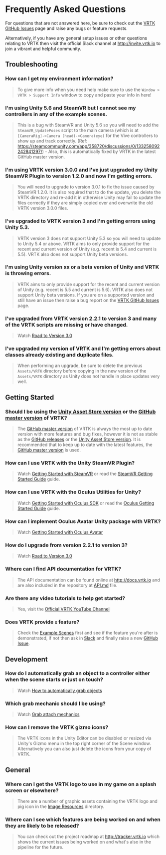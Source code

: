 # Frequently Asked Questions

For questions that are not answered here, be sure to check out the [VRTK GitHub Issues](https://github.com/thestonefox/VRTK/issues) page and raise any bugs or feature requests.

Alternatively, if you have any general setup issues or other questions relating to VRTK then visit the official Slack channel at http://invite.vrtk.io to join a vibrant and helpful community.

## Troubleshooting

### How can I get my environment information?
  > To give more info when you need help make sure to use the `Window > VRTK > Support Info` window to copy and paste your info in here!

### I'm using Unity 5.6 and SteamVR but I cannot see my controllers in any of the example scenes.
  > This is a bug with SteamVR and Unity 5.6 so you will need to add the `SteamVR_UpdatePoses` script to the main camera (which is at `[CameraRig]->Camera (head)->Camera(eye)` for the Vive controllers to show up and track correctly. (Ref: https://steamcommunity.com/app/358720/discussions/0/133258092242841297/) - Also, this is automatically fixed by VRTK in the latest GitHub master version.

### I'm using VRTK version 3.0.0 and I've just upgraded my Unity SteamVR Plugin to version 1.2.0 and now I'm getting errors.
  > You will need to upgrade to version 3.0.1 to fix the issue caused by SteamVR 1.2.0.
  It is also required that to do the update, you delete the VRTK directory and re-add it in otherwise Unity may fail to update the files correctly if they are simply copied over and overwrite the old VRTK version 3.0.0 files.

### I've upgraded to VRTK version 3 and I'm getting errors using Unity 5.3.
  > VRTK version 3 does not support Unity 5.3 so you will need to update to Unity 5.4 or above. VRTK aims to only provide support for the recent and current version of Unity (e.g. recent is 5.4 and current is 5.5). VRTK also does not support Unity beta versions.

### I'm using Unity version xx or a beta version of Unity and VRTK is throwing errors.
  > VRTK aims to only provide support for the recent and current version of Unity (e.g. recent is 5.5 and current is 5.6). VRTK also does not support Unity beta versions. If you are on a supported version and still have an issue then raise a bug report on the [VRTK GitHub Issues](https://github.com/thestonefox/VRTK/issues) page.

### I've upgraded from VRTK version 2.2.1 to version 3 and many of the VRTK scripts are missing or have changed.
  > Watch [Road to Version 3.0](https://www.youtube.com/watch?v=tMz04CqAYjw)
  
### I've upgraded my version of VRTK and I'm getting errors about classes already existing and duplicate files.
  > When performing an upgrade, be sure to delete the previous `Assets/VRTK` directory before copying in the new version of the `Assets/VRTK` directory as Unity does not handle in place updates very well.

## Getting Started

### Should I be using the [Unity Asset Store version](https://www.assetstore.unity3d.com/en/#!/content/64131) or the [GitHub master version](https://github.com/thestonefox/VRTK) of VRTK?
  > The [GitHub master version](https://github.com/thestonefox/VRTK) of VRTK is always the most up to date version with more features and bug fixes, however it is not as stable as the [GitHub releases](https://github.com/thestonefox/VRTK/releases) or the [Unity Asset Store version](https://www.assetstore.unity3d.com/en/#!/content/64131). It is recommended that to keep up to date with the latest features, the [GitHub master version](https://github.com/thestonefox/VRTK) is used.

### How can I use VRTK with the Unity SteamVR Plugin?
  > Watch [Getting Started with SteamVR](https://www.youtube.com/watch?v=tyFV9oBReqg) or read the [SteamVR Getting Started Guide](/Assets/VRTK/Source/SDK/SteamVR/README.md) guide.

### How can I use VRTK with the Oculus Utilities for Unity?
  > Watch [Getting Started with Oculus SDK](https://www.youtube.com/watch?v=psPVNddjgGw) or read the [Oculus Getting Started Guide](/Assets/VRTK/Source/SDK/Oculus/README.md) guide.

### How can I implement Oculus Avatar Unity package with VRTK?
  > Watch [Getting Started with Oculus Avatar](https://www.youtube.com/watch?v=N7F0KqgNrAk)

### How do I upgrade from version 2.2.1 to version 3?
  > Watch [Road to Version 3.0](https://www.youtube.com/watch?v=tMz04CqAYjw)

### Where can I find API documentation for VRTK?
  > The API documentation can be found online at http://docs.vrtk.io and are also included in the repository at [API.md](/Assets/VRTK/Documentation/API.md) file.

### Are there any video tutorials to help get started?
  > Yes, visit the [Official VRTK YouTube Channel](http://videos.vrtk.io)

### Does VRTK provide `x` feature?
  > Check the [Example Scenes](/Assets/VRTK/Examples) first and see if the feature you're after is demonstrated, if not then ask in [Slack](http://invite.vrtk.io) and finally raise a new [GitHub Issue](https://github.com/thestonefox/VRTK/issues).

## Development

### How do I automatically grab an object to a controller either when the scene starts or just on touch?
  > Watch [How to automatically grab objects](https://www.youtube.com/watch?v=YkeWIAonku0)

### Which grab mechanic should I be using?
  > Watch [Grab attach mechanics](https://www.youtube.com/watch?v=KPJBFpl2bPI)
  
### How can I remove the VRTK gizmo icons?
  > The VRTK icons in the Unity Editor can be disabled or resized via Unity's Gizmo menu in the top right corner of the Scene window. Alternatively you can also just delete the icons from your copy of VRTK.

## General

### Where can I get the VRTK logo to use in my game on a splash screen or elsewhere?
  > There are a number of graphic assets containing the VRTK logo and pig icon in the [Image Resources](/Assets/VRTK/Documentation/logos) directory.

### Where can I see which features are being worked on and when they are likely to be released?
  > You can check out the project roadmap at http://tracker.vrtk.io which shows the current issues being worked on and what's also in the pipeline for the future.
